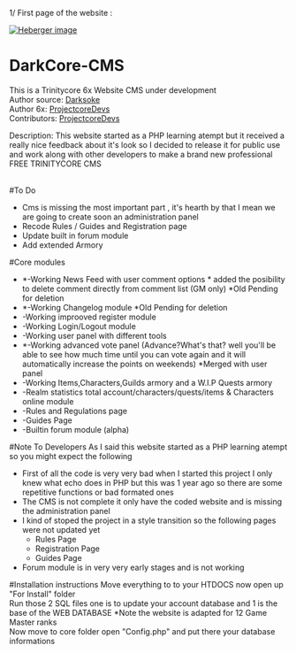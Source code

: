 
1/ First page of the website :

<a href="http://www.hostingpics.net/viewer.php?id=663362draenorsite.png" target="_blank"><img src="http://img4.hostingpics.net/thumbs/mini_663362draenorsite.png" alt="Heberger image" /></a>

# DarkCore-CMS
This is a Trinitycore 6x Website CMS under development<br>
Author source: <a href="https://github.com/darksoke">Darksoke</a><br>
Author 6x: <a href="https://github.com/ProjectcoreDevs">ProjectcoreDevs</a><br>
Contributors: <a href="https://github.com/ProjectcoreDevs">ProjectcoreDevs<a><br>

Description: This website started as a PHP learning atempt but it received a really nice feedback about it's look so I decided to release it for public use and work along with other developers to make a brand new professional FREE TRINITYCORE CMS<br><br>

#To Do
<ul>
    <li>Cms is missing the most important part , it's hearth by that I mean we are going to create soon an administration panel</li>
    <li>Recode Rules / Guides and Registration page</li>
    <li>Update built in forum module</li>
    <li>Add extended Armory</li>
</ul>

#Core modules
<ul>
    <li>*-Working News Feed with user comment options * added the posibility to delete comment directly from comment list (GM only)           *Old Pending for deletion</li>
    <li>*-Working Changelog module *Old Pending for deletion</li>
    <li>-Working improoved register module</li>
    <li>-Working Login/Logout module</li>
    <li>-Working user panel with different tools</li>
    <li>*-Working advanced vote panel (Advance?What's that? well you'll be able to see how much time until you can vote again and it          will automatically increase the points on weekends) *Merged with user panel</li>
    <li>-Working Items,Characters,Guilds armory and a W.I.P Quests armory</li>
    <li>-Realm statistics total account/characters/quests/items & Characters online module</li>
    <li>-Rules and Regulations page</li>
    <li>-Guides Page</li>
    <li>-Builtin forum module (alpha)</li>
</ul>

#Note To Developers
As I said this website started as a PHP learning atempt so you might expect the following<br>
<ul>
    <li>First of all the code is very very bad when I started this project I only knew what echo does in PHP but this was 1 year ago so there are some repetitive functions or bad formated ones</li>
    <li>The CMS is not complete it only have the coded website and is missing the administration panel</li>
    <li>I kind of stoped the project in a style transition so the following pages were not updated yet
        <ul>
            <li>Rules Page</li>
            <li>Registration Page</li>
            <li>Guides Page</li>
        </ul>
    </li>
    <li>Forum module is in very very early stages and is not working</li>
</ul>

#Installation instructions
Move everything to to your HTDOCS now open up "For Install" folder<br>
Run those 2 SQL files one is to update your account database and 1 is the base of the WEB DATABASE *Note the website is adapted for 12 Game Master ranks<br>
Now move to core folder open "Config.php" and put there your database informations
